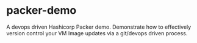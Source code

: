 # packer-demo
A devops driven Hashicorp Packer demo.  Demonstrate how to effectively version control your VM Image updates via a git/devops driven process.

